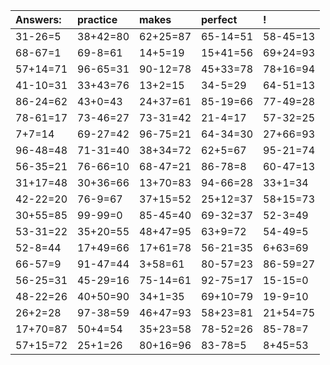 | Answers: | practice | makes | perfect | ! |
| :--- | :--- | :--- | :--- | :--- |
| 31-26=5 | 38+42=80 | 62+25=87 | 65-14=51 | 58-45=13 | 
| 68-67=1 | 69-8=61 | 14+5=19 | 15+41=56 | 69+24=93 | 
| 57+14=71 | 96-65=31 | 90-12=78 | 45+33=78 | 78+16=94 | 
| 41-10=31 | 33+43=76 | 13+2=15 | 34-5=29 | 64-51=13 | 
| 86-24=62 | 43+0=43 | 24+37=61 | 85-19=66 | 77-49=28 | 
| 78-61=17 | 73-46=27 | 73-31=42 | 21-4=17 | 57-32=25 | 
| 7+7=14 | 69-27=42 | 96-75=21 | 64-34=30 | 27+66=93 | 
| 96-48=48 | 71-31=40 | 38+34=72 | 62+5=67 | 95-21=74 | 
| 56-35=21 | 76-66=10 | 68-47=21 | 86-78=8 | 60-47=13 | 
| 31+17=48 | 30+36=66 | 13+70=83 | 94-66=28 | 33+1=34 | 
| 42-22=20 | 76-9=67 | 37+15=52 | 25+12=37 | 58+15=73 | 
| 30+55=85 | 99-99=0 | 85-45=40 | 69-32=37 | 52-3=49 | 
| 53-31=22 | 35+20=55 | 48+47=95 | 63+9=72 | 54-49=5 | 
| 52-8=44 | 17+49=66 | 17+61=78 | 56-21=35 | 6+63=69 | 
| 66-57=9 | 91-47=44 | 3+58=61 | 80-57=23 | 86-59=27 | 
| 56-25=31 | 45-29=16 | 75-14=61 | 92-75=17 | 15-15=0 | 
| 48-22=26 | 40+50=90 | 34+1=35 | 69+10=79 | 19-9=10 | 
| 26+2=28 | 97-38=59 | 46+47=93 | 58+23=81 | 21+54=75 | 
| 17+70=87 | 50+4=54 | 35+23=58 | 78-52=26 | 85-78=7 | 
| 57+15=72 | 25+1=26 | 80+16=96 | 83-78=5 | 8+45=53 | 

